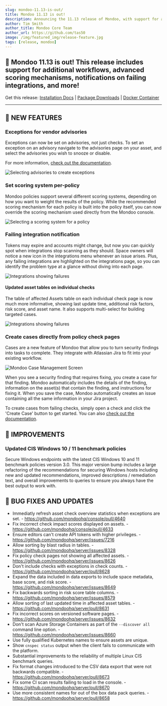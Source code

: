 ```yaml
---
slug: mondoo-11.13-is-out/
title: Mondoo 11.13 is out!
description: Announcing the 11.13 release of Mondoo, with support for additional workflows, advanced scoring mechanisms, notifications on failing integrations, and more!
author: Tim Smith
author_title: Mondoo Core Team
author_url: https://github.com/tas50
image: /img/featured_img/release-feature.jpg
tags: [release, mondoo]
---
```


## 🥳 Mondoo 11.13 is out! This release includes support for additional workflows, advanced scoring mechanisms, notifications on failing integrations, and more!

Get this release: [Installation Docs](https://mondoo.com/docs/cnspec/) | [Package Downloads](https://releases.mondoo.com/cnspec/) | [Docker Container](https://hub.docker.com/r/mondoo/cnspec)

---

## 🎉 NEW FEATURES

### Exceptions for vendor advisories

Exceptions can now be set on advisories, not just checks. To set an exception on an advisory navigate to the advisories page on your asset, and select the advisories you wish to snooze or disable.

For more information, [check out the documentation](https://mondoo.com/docs/platform/security/customize/advisories/).

![Selecting advisories to create exceptions](/img/releases/2024-07-16-mondoo-11.13-is-out/advisory_exception.png)


### Set scoring system per-policy

Mondoo policies support several different scoring systems, depending on how you want to weight the results of the policy. While the recommended scoring mechanism for each policy is built into the policy itself, you can now override the scoring mechanism used directly from the Mondoo console.

![Selecting a scoring system for a policy](/img/releases/2024-07-16-mondoo-11.13-is-out/scoring_selector.png)

### Failing integration notification

Tokens may expire and accounts might change, but now you can quickly spot when integrations stop scanning as they should. Space owners will notice a new icon in the integrations menu whenever an issue arises. Plus, any failing integrations are highlighted on the integrations page, so you can identify the problem type at a glance without diving into each page.

![Integrations showing failures](/img/releases/2024-07-16-mondoo-11.13-is-out/integrations.png)

#### Updated asset tables on individual checks

The table of affected Assets table on each individual check page is now much more informative, showing last update time, additional risk factors, risk score, and asset name. It also supports multi-select for building targeted cases.

![Integrations showing failures](/img/releases/2024-07-16-mondoo-11.13-is-out/affected_assets_checks.png)


### Create cases directly from policy check pages

Cases are a new feature of Mondoo that allow you to turn security findings into tasks to complete. They integrate with Atlassian Jira to fit into your existing workflow.

![Mondoo Case Management Screen](/img/releases/2024-07-09-mondoo-11.12-is-out/screenshot_cases.png)

When you see a security finding that requires fixing, you create a case for that finding. Mondoo automatically includes the details of the finding, information on the asset(s) that contain the finding, and instructions for fixing it. When you save the case, Mondoo automatically creates an issue containing all the same information in your Jira project.

To create cases from failing checks, simply open a check and click the 'Create Case' button to get started. You can also [check out the documentation](https://mondoo.com/docs/platform/cases/overview/).

## 🧹 IMPROVEMENTS

### Updated CIS Windows 10 / 11 benchmark policies

Secure Windows endpoints with the latest CIS Windows 10 and 11 benchmark policies version 3.0. This major version bump includes a large refactoring of the recommendations for securing Windows hosts including new and updated recommendations, improved descriptions / remediation text, and overall improvements to queries to ensure you always have the best output to work with.

## 🐛 BUG FIXES AND UPDATES

- Immediatly refresh asset check overview statistics when exceptions are set. - https://github.com/mondoohq/console/pull/4640
- Fix incorrect check impact scores displayed on assets. - https://github.com/mondoohq/console/pull/4633
- Ensure editors can't create API tokens with higher privileges. - https://github.com/mondoohq/server/issues/7216
- Allow sorting by blast radius in tables. - https://github.com/mondoohq/server/issues/8328
- Fix policy check pages not showing all affected assets. - https://github.com/mondoohq/server/issues/8626
- Don't include checks with exceptions in check counts. - https://github.com/mondoohq/server/pull/8628
- Expand the data included in data exports to include space metadata, base score, and risk score. - https://github.com/mondoohq/server/issues/8649
- Fix backwards sorting in risk score table columns. - https://github.com/mondoohq/server/issues/8579
- Allow sorting of last updated time in affected asset tables. - https://github.com/mondoohq/server/pull/8631
- Fix incorrect scores on versioned software pages. - https://github.com/mondoohq/server/issues/8632
- Don't scan Azure Storage Containers as part of the `--discover all` command line option. - https://github.com/mondoohq/server/issues/8660
- Use fully qualified Kubernetes names to ensure assets are unique.
- Show `cnspec status` output when the client fails to communicate with the platform.
- Substantial improvements to the reliability of multiple Linux CIS benchmark queries.
- Fix format changes introduced to the CSV data export that were not backwards compatible. - https://github.com/mondoohq/server/pull/8673
- Fix some CI scan results failing to load in the console. - https://github.com/mondoohq/server/pull/8670
- Use more consistent names for out of the box data pack queries. - https://github.com/mondoohq/server/pull/8658
